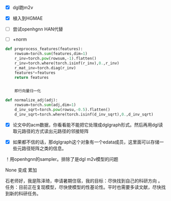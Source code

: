 - [x] dgl跑m2v

- [x] 植入到HGMAE

- [ ] 尝试openhgnn HAN代替

- [ ] +norm

```python
def preprocess_features(features):
    rowsum=torch.sum(features,dim=1)
    r_inv=torch.pow(rowsum,-1).flatten()
    r_inv=torch.where(torch.isinf(r_inv),0.,r_inv)
    r_mat_inv=torch.diag(r_inv)
    features*=features
    return features


    即行向量归一化    
```

```python
def normalize_adj(adj):
    rowsum=torch.sum(adj,dim=1)
    d_inv_sqrt=torch.pow(rowsu,-0.5).flatten()
    d_inv_sqrt=torch.where(torch.isinf(d_inv_sqrt),0.,d_inv_sqrt)
```

- [x] 论文中的acm数据，你看看能不能把它处理成dglgraph形式。然后再用dgl读取元路径的方式读出元路径的邻接矩阵

- [x] 如果都不信的话，那dglgraph这个对象有一个edata成员，这里面可以存储一些元路径矩阵之类的信息。



！用openhgnn的sampler。排除了是dgl m2v模型的问题



None 变成 累加








石老师好，我是陈泽琦，申请暑期住宿，我的目标：尽快找到自己的科研方向 。任务：目前正在复现模型，尽快使模型的性基论性。平时也需要多读文献，尽快找到新的科研任务。
